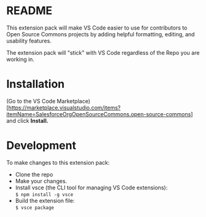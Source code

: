 # README
This extension pack will make VS Code easier to use for contributors to Open Source Commons projects by adding helpful formatting, editing, and usability features.

The extension pack will "stick" with VS Code regardless of the Repo you are working in.

# Installation 
(Go to the VS Code Marketplace)[https://marketplace.visualstudio.com/items?itemName=SalesforceOrgOpenSourceCommons.open-source-commons] and click **Install.**

# Development
To make changes to this extension pack:

- Clone the repo
- Make your changes.
- Install vsce (the CLI tool for managing VS Code extensions): <br> `$ npm install -g vsce`
- Build the extension file: <br>`$ vsce package`

